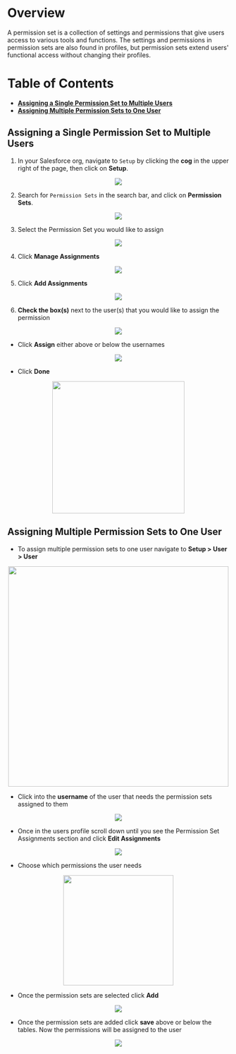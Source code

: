 # Overview

A permission set is a collection of settings and permissions that give users access to various tools and functions. The settings and permissions in permission sets are also found in profiles, but permission sets extend users' functional access without changing their profiles.

# Table of Contents 
  * __[Assigning a Single Permission Set to Multiple Users](#assigning-a-single-permission-set-to-multiple-users)__       
  * __[Assigning Multiple Permission Sets to One User](#assigning-multiple-permission-sets-to-one-user)__

## Assigning a Single Permission Set to Multiple Users

1. In your Salesforce org, navigate to `Setup` by clicking the __cog__ in the upper right of the page, then click on  __Setup__.

<p align="center"><img src="https://s3.us-east-2.amazonaws.com/appiphony-parts-catalog/How+to+set+up+Financial+Services+Cloud/setupnav.png?raw=true"></p>

2. Search for `Permission Sets` in the search bar, and click on __Permission Sets__.

<p align="center"><img src="https://s3.us-east-2.amazonaws.com/appiphony-parts-catalog/How+to+set+up+Financial+Services+Cloud/searchpermissions.png?raw=true"></p>

3. Select the Permission Set you would like to assign

<p align="center"><img src=https://s3.us-east-2.amazonaws.com/appiphony-parts-catalog/Permission+Set/Screenshot+2018-09-13+11.13.56.png></p>

4. Click **Manage Assignments**

<p align="center"><img src=https://s3.us-east-2.amazonaws.com/appiphony-parts-catalog/Permission+Set/Screenshot+2018-09-13+11.26.41.png></p>

5. Click **Add Assignments**

<p align="center"><img src=https://s3.us-east-2.amazonaws.com/appiphony-parts-catalog/Permission+Set/Screenshot+2018-09-13+13.27.43.png></p>

6. **Check the box(s)** next to the user(s) that you would like to assign the permission

<p align="center"><img src=https://s3.us-east-2.amazonaws.com/appiphony-parts-catalog/Permission+Set/Screenshot+2018-09-13+13.40.50.png></p>

* Click **Assign** either above or below the usernames 

<p align="center"><img src=https://s3.us-east-2.amazonaws.com/appiphony-parts-catalog/Permission+Set/Screenshot+2018-09-12+14.21.13.png></p>

* Click **Done**

<p align="center"><img height="300" src=https://s3.us-east-2.amazonaws.com/appiphony-parts-catalog/Permission+Set/Screenshot+2018-09-12+17.16.31.png></p>

## Assigning Multiple Permission Sets to One User

* To assign multiple permission sets to one user navigate to **Setup > User > User**

<p align="center"><img height="500" src=https://s3.us-east-2.amazonaws.com/appiphony-parts-catalog/Permission+Set/Screenshot+2018-09-12+14.40.05.png></p>

* Click into the **username** of the user that needs the permission sets assigned to them 

<p align="center"><img src=https://s3.us-east-2.amazonaws.com/appiphony-parts-catalog/Permission+Set/Screenshot+2018-09-12+14.53.19.png></p>

* Once in the users profile scroll down until you see the Permission Set Assignments section and click **Edit Assignments**

<p align="center"><img src=https://s3.us-east-2.amazonaws.com/appiphony-parts-catalog/Permission+Set/Screenshot+2018-09-12+15.01.25.png></p>

* Choose which permissions the user needs 

<p align="center"><img height="250" src=https://s3.us-east-2.amazonaws.com/appiphony-parts-catalog/Permission+Set/Screenshot+2018-09-12+15.30.39.png></p>

* Once the permission sets are selected click **Add**

<p align="center"><img src=https://s3.us-east-2.amazonaws.com/appiphony-parts-catalog/Permission+Set/Screenshot+2018-09-12+15.35.23.png></p>

* Once the permission sets are added click **save** above or below the tables. Now the permissions will be assigned to the user

<p align="center"><img src=https://s3.us-east-2.amazonaws.com/appiphony-parts-catalog/Permission+Set/Screenshot+2018-09-12+16.03.25.png></p>
